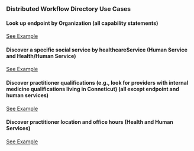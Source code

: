 ### Distributed Workflow Directory Use Cases
#### Look up endpoint by Organization (all capability statements)
[See Example](ldapi-examples.html#look-up-endpoint-by-organization)
#### Discover a specific social service by healthcareService (Human Service and Health/Human Service)
[See Example](ldapi-examples.html#discover-a-specific-social-service-by-healthcareservice)
#### Discover practitioner qualifications (e.g., look for providers with internal medicine qualifications living in Conneticut) (all except endpoint and human services)
[See Example](ldapi-examples.html#discover-practitioner-qualifications)
#### Discover practitioner location and office hours (Health and Human Services)
[See Example](ldapi-examples.html#discover-practitioner-location-and-office-hours)
